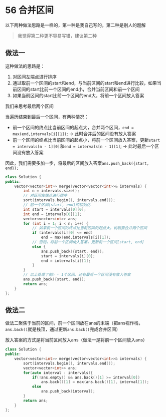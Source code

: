 # 56 合并区间

以下两种做法思路是一样的，第一种是我自己写的，第二种是别人的题解

> 我觉得第二种更不容易写错，建议第二种

## 做法一

这种做法的思路是：

1. 对区间左端点进行排序
2. 通过取前一个区间的start和end，与当前区间的start和end进行比较，如果当前区间的start比前一个区间的end小，合并当前区间和前一个区间
3. 如果当前区间的start比前一个区间的end大，将前一个区间放入答案

我们来思考最后两个区间

当遍历结束到最后一个区间，有两种情况：

- 前一个区间的终点比当前区间的起点大，合并两个区间，`end = max(end,intervals[i][1])`; -> 此时合并后的区间没有放入答案
- 前一个区间的终点比当前区间的起点小，将前一个区间放入答案，更新`start = intervals[n - 1][0]`和`end = intervals[n - 1][1]`; -> 此时最后一个区间没有放入答案

因此，我们需要多加一步，将最后的区间放入答案`ans.push_back({start, end});`

```C++
class Solution {
public:
    vector<vector<int>> merge(vector<vector<int>>& intervals) {
        int n = intervals.size();
      	// 对区间左端点进行排序
        sort(intervals.begin(), intervals.end());
      	// 前一个区间[start, end]的初始化
        int start = intervals[0][0];
        int end = intervals[0][1];
        vector<vector<int>> ans;
        for (int i = 1; i < n; i++) {
          	// 如果前一个区间的终点比当前区间的起点大，说明要合并两个区间
            if (intervals[i][0] <= end)
                end = max(end,intervals[i][1]);
          	// 否则，将前一个区间纳入答案，更新前一个区间[start, end]
            else {
                ans.push_back({start, end});
                start = intervals[i][0];
                end = intervals[i][1];
            }
        }
      	// 以上处理了前n - 1个区间，还有最后一个区间没有放入答案
        ans.push_back({start, end});
        return ans;
    }
};
```



## 做法二

做法二聚焦于当前的区间，前一个区间放在ans的末端（把ans视作栈，`ans.back()`就是栈顶，通过更新`ans.back()`完成合并区间）

放入答案的方式是将当前区间放入ans（做法一是将前一个区间放入ans）

```C++
class Solution {
public:
    vector<vector<int>> merge(vector<vector<int>>& intervals) {
        sort(intervals.begin(), intervals.end());
        vector<vector<int>> ans;
        for(auto interval : intervals){
            if(!ans.empty() && ans.back()[1] >= interval[0])
                ans.back()[1] = max(ans.back()[1], interval[1]);
            else
                ans.push_back(interval);
        }
        return ans;
    }
};
```


